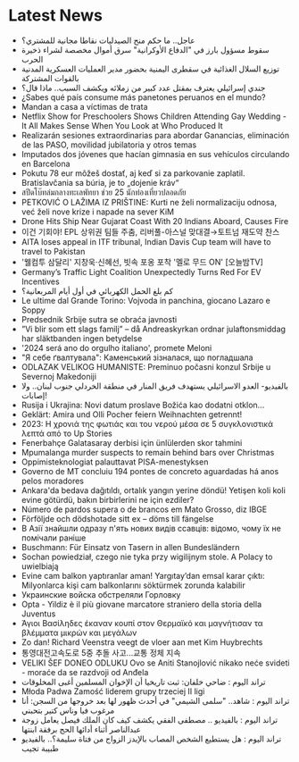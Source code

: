 # Latest News
-  عاجل.. ما حكم منح الصيدليات نقاطا مجانية للمشتري؟
-  سقوط مسؤول بارز في "الدفاع الأوكرانية" سرق أموال مخصصة لشراء ذخيرة الحرب
-  توزيع السلال الغذائية في سقطرى اليمنية بحضور مدير العمليات العسكرية المدنية بالقوات المشتركة
-  جندي إسرائيلي يعترف بمقتل عدد كبير من زملائه ويكشف السبب.. ماذا قال؟
-  ¿Sabes qué país consume más panetones peruanos en el mundo?
-  Mandan a casa a víctimas de trata
-  Netflix Show for Preschoolers Shows Children Attending Gay Wedding - It All Makes Sense When You Look at Who Produced It
-  Realizarán sesiones extraordinarias para abordar Ganancias, eliminación de las PASO, movilidad jubilatoria y otros temas
-  Imputados dos jóvenes que hacían gimnasia en sus vehículos circulando en Barcelona
-  Pokutu 78 eur môžeš dostať, aj keď si za parkovanie zaplatil. Bratislavčania sa búria, je to „dojenie kráv“
-  สปีดโบ๊ทล่มกลางทะเลพัทยา ช่วย 25 นักท่องเที่ยวปลอดภัย
-  PETKOVIĆ O LAŽIMA IZ PRIŠTINE: Kurti ne želi normalizaciju odnosa, već želi nove krize i napade na sever KiM
-  Drone Hits Ship Near Gujarat Coast With 20 Indians Aboard, Causes Fire
-  이건 기회야! EPL 상위권 팀들 주춤, 리버풀-아스널 맞대결→토트넘 재도약 찬스
-  AITA loses appeal in ITF tribunal, Indian Davis Cup team will have to travel to Pakistan
-  '웰컴투 삼달리' 지창욱·신혜선, 빗속 포옹 포착 '멜로 무드 ON' [오늘밤TV]
-  Germany’s Traffic Light Coalition Unexpectedly Turns Red For EV Incentives
-  كم بلغ الحمل الكهربائي في أول أيام المربعانية؟
-  Le ultime dal Grande Torino: Vojvoda in panchina, giocano Lazaro e Soppy
-  Predsednik Srbije sutra se obraća javnosti
-  ”Vi blir som ett slags familj” – då Andreaskyrkan ordnar julaftonsmiddag har släktbanden ingen betydelse
-  '2024 será ano do orgulho italiano', promete Meloni
-  "Я себе ґвалтувала": Каменський зізналася, що погладшала
-  ODLAZAK VELIKOG HUMANISTE: Preminuo počasni konzul Srbije u Severnoj Makedoniji
-  بالفيديو- العدو الاسرائيلي يستهدف فريق المنار في منطقة الخردلي جنوب لبنان.. ولا إصابات!
-  Rusija i Ukrajina: Novi datum proslave Božića kao dodatni otklon...
-  Geklärt: Amira und Olli Pocher feiern Weihnachten getrennt!
-  2023: Η χρονιά της φωτιάς και του νερού μέσα σε 5 συγκλονιστικά λεπτά από το Up Stories
-  Fenerbahçe Galatasaray derbisi için ünlülerden skor tahmini
-  Mpumalanga murder suspects to remain behind bars over Christmas
-  Oppimisteknologiat palauttavat PISA-menestyksen
-  Governo de MT concluiu 194 pontes de concreto aguardadas há anos pelos moradores
-  Ankara'da bedava dağıtıldı, ortalık yangın yerine döndü! Yetişen koli koli evine götürdü, bakın birbirlerini ne için ezdiler?
-  Número de pardos supera o de brancos em Mato Grosso, diz IBGE
-  Förföljde och dödshotade sitt ex – döms till fängelse
-  В Азії знайшли одразу п'ять нових видів ссавців: відомо, чому їх не помічали раніше
-  Buschmann: Für Einsatz von Tasern in allen Bundesländern
-  Sochan powiedział, czego nie tyka przy wigilijnym stole. A Polacy to uwielbiają
-  Evine cam balkon yaptıranlar aman! Yargıtay’dan emsal karar çıktı: Milyonlarca kişi cam balkonlarını söktürmek zorunda kalabilir
-  Украинские войска обстреляли Горловку
-  Opta - Yildiz è il più giovane marcatore straniero della storia della Juventus
-  Άγιοι Βασίληδες έκαναν κουπί στον Θερμαϊκό και μαγνήτισαν τα βλέμματα μικρών και μεγάλων
-  Zo dan! Richard Veenstra veegt de vloer aan met Kim Huybrechts
-  통영대전고속도로 5중 추돌 사고...교통 정체 지속
-  VELIKI ŠEF DONEO ODLUKU Ovo se Aniti Stanojlović nikako neće svideti - moraće da se razdvoji od Anđela
-  تراند اليوم : ضاحي خلفان: ثبت تاريخيا أن الإخوان المسلمين أغبى المخلوقات
-  Młoda Padwa Zamość liderem grupy trzeciej II ligi
-  تراند اليوم : شاهد.. "سلمى الشيمي" في أحدث ظهور لها بعد خروجها من السجن: أنا مرغوب فيا وناس كتير بتحبني
-  تراند اليوم : بالفيديو .. مصطفى الفقي يكشف كيف كان الملك فيصل يعامل زوجة عبدالناصر أثناء أدائها الحج برفقة ابنتها
-  تراند اليوم : هل يستطيع الشخص المصاب بالإيدز الزواج من فتاة سليمة؟.. بالفيديو طبيبة تجيب
